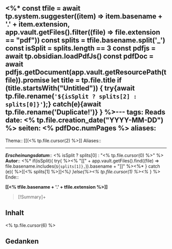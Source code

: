 <%* const tfile = await tp.system.suggester((item) => item.basename + '.' + item.extension, app.vault.getFiles().filter((file) => file.extension == "pdf"))
const splits = tfile.basename.split('_')
const isSplit = splits.length == 3
const pdfjs = await tp.obsidian.loadPdfJs()
const pdfDoc = await pdfjs.getDocument(app.vault.getResourcePath(tfile)).promise 
let title = tp.file.title
if (title.startsWith("Untitled")) {
	try{await tp.file.rename(`'${isSplit ? splits[2] : splits[0]}'`);}
	catch(e){await tp.file.rename('Duplicate!')}
} %>---
tags: Reads
date: <% tp.file.creation_date("YYYY-MM-DD") %>
seiten: <% pdfDoc.numPages %>
aliases: 
---
Thema:: [[(<% tp.file.cursor(2) %>]]
Aliases:: 

---
***Erscheinungsdatum***:: <% isSplit ? splits[0] : "<% tp.file.cursor(0) %\>" %>
**Autor**:: <%* if(isSplit){
try{ %><% "[[" + app.vault.getFiles().find((file) => file.basename.includes(`${splits[1]},`)).basename + "]]" %><%*
} catch (e){ %>[[<% splits[1] %>]]<%*}
}else{%><% tp.file.cursor(1) %><%* } %>
Ende:: 

**[[<% tfile.basename + '.' + tfile.extension %>]]**

> [!Summary]+
> 

## Inhalt
<% tp.file.cursor(6) %>

## Gedanken
